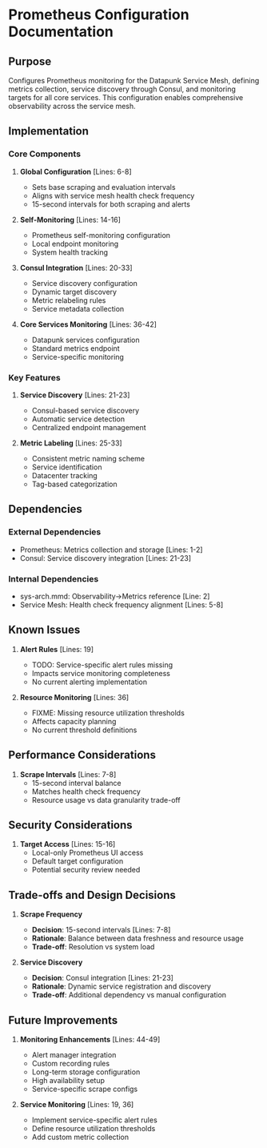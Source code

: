 # Prometheus Configuration Documentation

## Purpose

Configures Prometheus monitoring for the Datapunk Service Mesh, defining metrics collection, service discovery through Consul, and monitoring targets for all core services. This configuration enables comprehensive observability across the service mesh.

## Implementation

### Core Components

1. **Global Configuration** [Lines: 6-8]

   - Sets base scraping and evaluation intervals
   - Aligns with service mesh health check frequency
   - 15-second intervals for both scraping and alerts

2. **Self-Monitoring** [Lines: 14-16]

   - Prometheus self-monitoring configuration
   - Local endpoint monitoring
   - System health tracking

3. **Consul Integration** [Lines: 20-33]

   - Service discovery configuration
   - Dynamic target discovery
   - Metric relabeling rules
   - Service metadata collection

4. **Core Services Monitoring** [Lines: 36-42]
   - Datapunk services configuration
   - Standard metrics endpoint
   - Service-specific monitoring

### Key Features

1. **Service Discovery** [Lines: 21-23]

   - Consul-based service discovery
   - Automatic service detection
   - Centralized endpoint management

2. **Metric Labeling** [Lines: 25-33]
   - Consistent metric naming scheme
   - Service identification
   - Datacenter tracking
   - Tag-based categorization

## Dependencies

### External Dependencies

- Prometheus: Metrics collection and storage [Lines: 1-2]
- Consul: Service discovery integration [Lines: 21-23]

### Internal Dependencies

- sys-arch.mmd: Observability->Metrics reference [Line: 2]
- Service Mesh: Health check frequency alignment [Lines: 5-8]

## Known Issues

1. **Alert Rules** [Lines: 19]

   - TODO: Service-specific alert rules missing
   - Impacts service monitoring completeness
   - No current alerting implementation

2. **Resource Monitoring** [Lines: 36]
   - FIXME: Missing resource utilization thresholds
   - Affects capacity planning
   - No current threshold definitions

## Performance Considerations

1. **Scrape Intervals** [Lines: 7-8]
   - 15-second interval balance
   - Matches health check frequency
   - Resource usage vs data granularity trade-off

## Security Considerations

1. **Target Access** [Lines: 15-16]
   - Local-only Prometheus UI access
   - Default target configuration
   - Potential security review needed

## Trade-offs and Design Decisions

1. **Scrape Frequency**

   - **Decision**: 15-second intervals [Lines: 7-8]
   - **Rationale**: Balance between data freshness and resource usage
   - **Trade-off**: Resolution vs system load

2. **Service Discovery**
   - **Decision**: Consul integration [Lines: 21-23]
   - **Rationale**: Dynamic service registration and discovery
   - **Trade-off**: Additional dependency vs manual configuration

## Future Improvements

1. **Monitoring Enhancements** [Lines: 44-49]

   - Alert manager integration
   - Custom recording rules
   - Long-term storage configuration
   - High availability setup
   - Service-specific scrape configs

2. **Service Monitoring** [Lines: 19, 36]
   - Implement service-specific alert rules
   - Define resource utilization thresholds
   - Add custom metric collection
